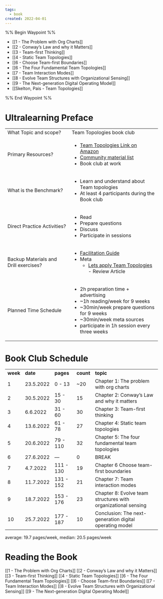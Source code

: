 ```yaml
---
tags:
  - book
created: 2022-04-01
---
```


%% Begin Waypoint %%
- [[1 - The Problem with Org Charts]]
- [[2 - Conway’s Law and why it Matters]]
- [[3 - Team-first Thinking]]
- [[4 - Static Team Topologies]]
- [[6 - Choose Team-first Boundaries]]
- [[6 - The Four Fundamental Team Topologies]]
- [[7 - Team Interaction Modes]]
- [[8 - Evolve Team Structures with Organizational Sensing]]
- [[9 - The Next-generation Digital Operating Model]]
- [[Skelton, Pais - Team Topologies]]

%% End Waypoint %%

# Ultralearning Preface

<table>
  <tr>
   <td>What Topic and scope?
   </td>
   <td>Team Topologies book club
   </td>
  </tr>
  <tr>
   <td>Primary Resources?
   </td>
   <td>
<ul>

<li><a href="https://www.amazon.de/Team-Topologies-Organizing-Business-Technology/dp/1942788819">Team Topologies Link on Amazon</a>

<li><a href="https://github.com/TeamTopologies/Team-Topologies-Community-Materials">Community material list</a>

<li>Book club at work
</li>
</ul>
   </td>
  </tr>
  <tr>
   <td>What is the Benchmark?
   </td>
   <td>
<ul>

<li>Learn and understand about Team topologies

<li>At least 4 participants during the Book club
</li>
</ul>
   </td>
  </tr>
  <tr>
   <td>Direct Practice Activities?
   </td>
   <td>
<ul>

<li>Read

<li>Prepare questions

<li>Discuss

<li>Participate in sessions
</li>
</ul>
   </td>
  </tr>
  <tr>
   <td>Backup Materials and Drill exercises?
   </td>
   <td>
<ul>

<li><a href="https://docs.google.com/document/d/1UZx7dnGnJfU7SwmlWKERKvvQS9PmaRrwu_zmKggnmmY/edit#">Facilitation Guide</a>

<li>Meta
<ul>

<li><a href="https://betterprogramming.pub/your-team-structures-aint-working-let-s-apply-team-topologies-470e8d4f7fe5">Lets apply Team Topologies</a> - Review Article
</li>
</ul>
</li>
</ul>
   </td>
  </tr>
  <tr>
   <td>Planned Time Schedule
   </td>
   <td>
<ul>

<li>2h preparation time + advertising

<li>~1h reading/week for 9 weeks

<li>~30min/week prepare questions for 9 weeks

<li>~30min/week meta sources

<li>participate in 1h session every three weeks
</li>
</ul>
   </td>
  </tr>
</table>

# Book Club Schedule

<table>
  <tr>
   <td><strong>week</strong>
   </td>
   <td><strong>date</strong>
   </td>
   <td><strong>pages</strong>
   </td>
   <td><strong>count</strong>
   </td>
   <td><strong>topic</strong>
   </td>
  </tr>
  <tr>
   <td>1
   </td>
   <td>23.5.2022
   </td>
   <td>0 - 13
   </td>
   <td>~20
   </td>
   <td>Chapter 1: The problem with org charts
   </td>
  </tr>
  <tr>
   <td>2
   </td>
   <td>30.5.2022
   </td>
   <td>15 - 30
   </td>
   <td>15
   </td>
   <td>Chapter 2: Conway’s Law and why it matters
   </td>
  </tr>
  <tr>
   <td>3
   </td>
   <td>6.6.2022
   </td>
   <td>31 - 60
   </td>
   <td>30
   </td>
   <td>Chapter 3: Team-first thinking
   </td>
  </tr>
  <tr>
   <td>4
   </td>
   <td>13.6.2022
   </td>
   <td>61 - 78
   </td>
   <td>27
   </td>
   <td>Chapter 4: Static team topologies
   </td>
  </tr>
  <tr>
   <td>5
   </td>
   <td>20.6.2022
   </td>
   <td>79 - 110
   </td>
   <td>32
   </td>
   <td>Chapter 5: The four fundamental team topologies
   </td>
  </tr>
  <tr>
   <td>6
   </td>
   <td>27.6.2022
   </td>
   <td>—
   </td>
   <td>0
   </td>
   <td>BREAK
   </td>
  </tr>
  <tr>
   <td>7
   </td>
   <td>4.7.2022
   </td>
   <td>111 - 130
   </td>
   <td>19
   </td>
   <td>Chapter 6 Choose team-first boundaries
   </td>
  </tr>
  <tr>
   <td>8
   </td>
   <td>11.7.2022
   </td>
   <td>131 - 152
   </td>
   <td>21
   </td>
   <td>Chapter 7: Team interaction modes
   </td>
  </tr>
  <tr>
   <td>9
   </td>
   <td>18.7.2022
   </td>
   <td>153 - 176
   </td>
   <td>23
   </td>
   <td>Chapter 8: Evolve team structures with organizational sensing
   </td>
  </tr>
  <tr>
   <td>10
   </td>
   <td>25.7.2022
   </td>
   <td>177 - 187
   </td>
   <td>10
   </td>
   <td>Conclusion: The next-generation digital operating model
   </td>
  </tr>
</table>

average: 19.7 pages/week, median: 20.5 pages/week

# Reading the Book

[[1 - The Problem with Org Charts]]
[[2 - Conway’s Law and why it Matters]]
[[3 - Team-first Thinking]]
[[4 - Static Team Topologies]]
[[6 - The Four Fundamental Team Topologies]]
[[6 - Choose Team-first Boundaries]]
[[7 - Team Interaction Modes]]
[[8 - Evolve Team Structures with Organizational Sensing]]
[[9 - The Next-generation Digital Operating Model]]

